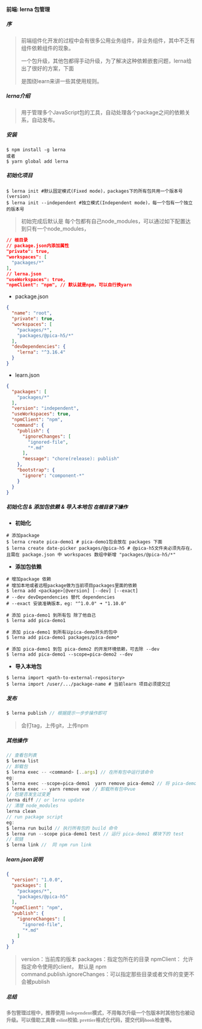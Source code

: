 #### 前端: lerna 包管理

##### 序

> 前端组件化开发的过程中会有很多公用业务组件，非业务组件，其中不乏有组件依赖组件的现象。
>
> 一个包升级，其他包都得手动升级，为了解决这种依赖嵌套问题，lerna给出了很好的方案，下面
>
> 是围绕learn来讲一些其使用规则。

##### lerna介绍

> 用于管理多个JavaScript包的工具，自动处理各个package之间的依赖关系，自动发布。

##### 安装

```
$ npm install -g lerna
或者
$ yarn global add lerna
```

##### 初始化项目

```
$ lerna init #默认固定模式(Fixed mode)，packages下的所有包共用一个版本号(version)
$ lerna init --independent #独立模式(Independent mode)，每一个包有一个独立的版本号
```

> 初始完成后默认是 每个包都有自己node_modules，可以通过如下配置达到只有一个node_modules，

``` json
// 根目录
// package.json内添加属性
"private": true,
"workspaces": [
  "packages/*"
],
// lerna.json
"useWorkspaces": true,
"npmClient": "npm", // 默认就是npm，可以自行换yarn

```

* package.json

```json
{
  "name": "root",
  "private": true,
  "workspaces": [
    "packages/*",
    "packages/@pica-h5/*"
  ],
  "devDependencies": {
    "lerna": "^3.16.4"
  }
}
```

* learn.json

```json
{
  "packages": [
    "packages/*"
  ],
  "version": "independent",
  "useWorkspaces": true,
  "npmClient": "npm",
  "command": {
    "publish": {
      "ignoreChanges": [
        "ignored-file",
        "*.md"
      ],
      "message": "chore(release): publish"
    },
    "bootstrap": {
      "ignore": "component-*"
    }
  }
}
```



##### 初始化包 & 添加包依赖 & 导入本地包 <font size=2 color="888">在根目录下操作</font>

* **初始化**

```shell
# 添加package
$ lerna create pica-demo1 # pica-demo1包会放在 packages 下面
$ lerna create date-picker packages/@pica-h5 # @pica-h5文件夹必须先存在，且需在 package.json 中 workspaces 数组中新增 "packages/@pica-h5/*"
```

* **添加包依赖**

```shell
# 增加package 依赖
# 增加本地或者远程package做为当前项目packages里面的依赖
$ lerna add <package>[@version] [--dev] [--exact]
# --dev devDependencies 替代 dependencies
# --exact 安装准确版本，eg: "^1.0.0" ➜ "1.10.0"

# 添加 pica-demo1 到所有包 除了他自己
$ lerna add pica-demo1

# 添加 pica-demo1 到所有以pica-demo开头的包中
$ lerna add pica-demo1 packages/pica-demo*

# 添加 pica-demo1 到包 pica-demo2 的开发环境依赖，可去除 --dev
$ lerna add pica-demo1 --scope=pica-demo2 --dev
```

* **导入本地包**

```shell
$ lerna import <path-to-external-repository>
$ lerna import /user/.../package-name # 当前learn 项目必须提交过
```

##### 发布

```javascript
$ lerna publish // 根据提示一步步操作即可
```

> 会打tag，上传git，上传npm

##### 其他操作

```javascript
// 查看包列表
$ lerna list
// 卸载包
$ lerna exec -- <command> [..args] // 在所有包中运行该命令
eg: 
$ lerna exec --scope=pica-demo1  yarn remove pica-demo2 // 将 pica-demo1 中 pica-demo2移除
$ lerna exec -- yarn remove vue // 卸载所有包中vue
// 包是否发生过变更
lerna diff // or lerna update
// 清理 node_modules
lerna clean
// run package script
eg:
$ lerna run build // 执行所有包的 build 命令
$ lerna run --scope pica-demo1 test // 运行 pica-demo1 模块下的 test
// 软链
$ lerna link //  同 npm run link
```

##### learn.json说明

```json
{
  "version": "1.0.0",
  "packages": [
    "packages/*",
    "packages/@pica-h5"
  ],
  "npmClient": "npm",
  "publish": {
    "ignoreChanges": [
      "ignored-file",
      "*.md"
    ]
  }
}
```

> version：当前库的版本
> packages：指定包所在的目录
> npmClient： 允许指定命令使用的client， 默认是 npm
> command.publish.ignoreChanges：可以指定那些目录或者文件的变更不会被publish

##### 总结

**<font face="微软雅黑" color="#888" size=2>多包管理过程中，推荐使用 independent模式，不用每次升级一个包版本时其他包也被动升级。可以借助工具做 eslint校验, prettier格式化代码，提交代码hook检查等。</font>**

